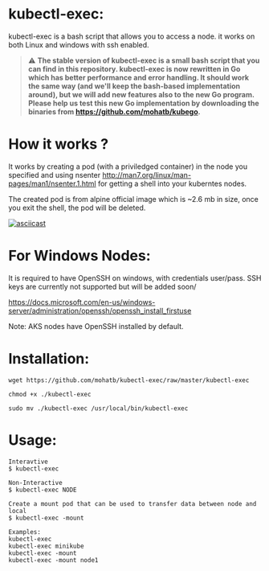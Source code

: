 # kubectl-exec:
kubectl-exec is a bash script that allows you to access a node. it works on both Linux and windows with ssh enabled.

> :warning: **The stable version of kubectl-exec is a small bash script that you can find in this repository. kubectl-exec is now rewritten in Go which has better performance and error handling. It should work the same way (and we'll keep the bash-based implementation around), but we will add new features also to the new Go program. Please help us test this new Go implementation by downloading the binaries from https://github.com/mohatb/kubego.**

# How it works ?

It works by creating a pod (with a priviledged container) in the node you specified and using nsenter http://man7.org/linux/man-pages/man1/nsenter.1.html for getting a shell into your kuberntes nodes.

The created pod is from alpine official image which is ~2.6 mb in size, once you exit the shell, the pod will be deleted.

[![asciicast](https://asciinema.org/a/AtiTZTs319wNFa8yYYMFbcSSd.svg)](https://asciinema.org/a/AtiTZTs319wNFa8yYYMFbcSSd)

# For Windows Nodes:

It is required to have OpenSSH on windows, with credentials user/pass. SSH keys are currently not supported but will be added soon/

https://docs.microsoft.com/en-us/windows-server/administration/openssh/openssh_install_firstuse

Note: AKS nodes have OpenSSH installed by default.


# Installation:
```
wget https://github.com/mohatb/kubectl-exec/raw/master/kubectl-exec

chmod +x ./kubectl-exec

sudo mv ./kubectl-exec /usr/local/bin/kubectl-exec
```

# Usage:
```
Interavtive
$ kubectl-exec
 
Non-Interactive
$ kubectl-exec NODE
 
Create a mount pod that can be used to transfer data between node and local
$ kubectl-exec -mount
 
Examples:
kubectl-exec
kubectl-exec minikube
kubectl-exec -mount
kubectl-exec -mount node1
```
